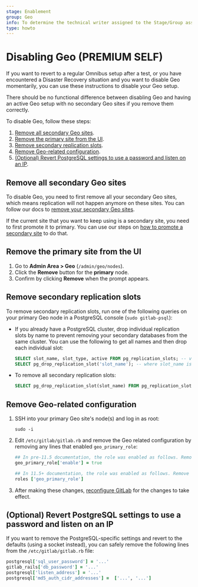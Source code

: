 ```yaml
---
stage: Enablement
group: Geo
info: To determine the technical writer assigned to the Stage/Group associated with this page, see https://about.gitlab.com/handbook/engineering/ux/technical-writing/#assignments
type: howto
---
```


# Disabling Geo **(PREMIUM SELF)**

If you want to revert to a regular Omnibus setup after a test, or you have encountered a Disaster Recovery
situation and you want to disable Geo momentarily, you can use these instructions to disable your
Geo setup.

There should be no functional difference between disabling Geo and having an active Geo setup with
no secondary Geo sites if you remove them correctly.

To disable Geo, follow these steps:

1. [Remove all secondary Geo sites](#remove-all-secondary-geo-sites).
1. [Remove the primary site from the UI](#remove-the-primary-site-from-the-ui).
1. [Remove secondary replication slots](#remove-secondary-replication-slots).
1. [Remove Geo-related configuration](#remove-geo-related-configuration).
1. [(Optional) Revert PostgreSQL settings to use a password and listen on an IP](#optional-revert-postgresql-settings-to-use-a-password-and-listen-on-an-ip).

## Remove all secondary Geo sites

To disable Geo, you need to first remove all your secondary Geo sites, which means replication will not happen
anymore on these sites. You can follow our docs to [remove your secondary Geo sites](remove_geo_node.md).

If the current site that you want to keep using is a secondary site, you need to first promote it to primary.
You can use our steps on [how to promote a secondary site](../disaster_recovery/#step-3-promoting-a-secondary-node)
to do that.

## Remove the primary site from the UI

1. Go to **Admin Area > Geo** (`/admin/geo/nodes`).
1. Click the **Remove** button for the **primary** node.
1. Confirm by clicking **Remove** when the prompt appears.

## Remove secondary replication slots

To remove secondary replication slots, run one of the following queries on your primary
Geo node in a PostgreSQL console (`sudo gitlab-psql`):

- If you already have a PostgreSQL cluster, drop individual replication slots by name to prevent
  removing your secondary databases from the same cluster. You can use the following to get
  all names and then drop each individual slot:

  ```sql
  SELECT slot_name, slot_type, active FROM pg_replication_slots; -- view present replication slots
  SELECT pg_drop_replication_slot('slot_name'); -- where slot_name is the one expected from above
  ```

- To remove all secondary replication slots:

  ```sql
  SELECT pg_drop_replication_slot(slot_name) FROM pg_replication_slots;
  ```

## Remove Geo-related configuration

1. SSH into your primary Geo site's node(s) and log in as root:

   ```shell
   sudo -i
   ```

1. Edit `/etc/gitlab/gitlab.rb` and remove the Geo related configuration by
   removing any lines that enabled `geo_primary_role`:

   ```ruby
   ## In pre-11.5 documentation, the role was enabled as follows. Remove this line.
   geo_primary_role['enable'] = true

   ## In 11.5+ documentation, the role was enabled as follows. Remove this line.
   roles ['geo_primary_role']
   ```

1. After making these changes, [reconfigure GitLab](../../restart_gitlab.md#omnibus-gitlab-reconfigure)
   for the changes to take effect.

## (Optional) Revert PostgreSQL settings to use a password and listen on an IP

If you want to remove the PostgreSQL-specific settings and revert
to the defaults (using a socket instead), you can safely remove the following
lines from the `/etc/gitlab/gitlab.rb` file:

```ruby
postgresql['sql_user_password'] = '...'
gitlab_rails['db_password'] = '...'
postgresql['listen_address'] = '...'
postgresql['md5_auth_cidr_addresses'] =  ['...', '...']
```

